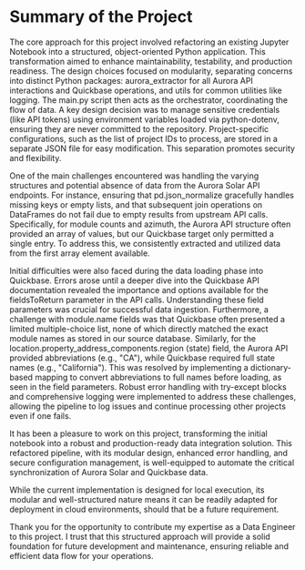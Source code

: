 # Summary of the Project

The core approach for this project involved refactoring an existing Jupyter Notebook into a structured, object-oriented Python application. This transformation aimed to enhance maintainability, testability, and production readiness. The design choices focused on modularity, separating concerns into distinct Python packages: aurora_extractor for all Aurora API interactions and Quickbase operations, and utils for common utilities like logging. The main.py script then acts as the orchestrator, coordinating the flow of data. A key design decision was to manage sensitive credentials (like API tokens) using environment variables loaded via python-dotenv, ensuring they are never committed to the repository. Project-specific configurations, such as the list of project IDs to process, are stored in a separate JSON file for easy modification. This separation promotes security and flexibility.

One of the main challenges encountered was handling the varying structures and potential absence of data from the Aurora Solar API endpoints. For instance, ensuring that pd.json_normalize gracefully handles missing keys or empty lists, and that subsequent join operations on DataFrames do not fail due to empty results from upstream API calls. Specifically, for module counts and azimuth, the Aurora API structure often provided an array of values, but our Quickbase target only permitted a single entry. To address this, we consistently extracted and utilized data from the first array element available.

Initial difficulties were also faced during the data loading phase into Quickbase. Errors arose until a deeper dive into the Quickbase API documentation revealed the importance and options available for the fieldsToReturn parameter in the API calls. Understanding these field parameters was crucial for successful data ingestion. Furthermore, a challenge with module.name fields was that Quickbase often presented a limited multiple-choice list, none of which directly matched the exact module names as stored in our source database. Similarly, for the location.property_address_components.region (state) field, the Aurora API provided abbreviations (e.g., "CA"), while Quickbase required full state names (e.g., "California"). This was resolved by implementing a dictionary-based mapping to convert abbreviations to full names before loading, as seen in the field parameters. Robust error handling with try-except blocks and comprehensive logging were implemented to address these challenges, allowing the pipeline to log issues and continue processing other projects even if one fails. 

It has been a pleasure to work on this project, transforming the initial notebook into a robust and production-ready data integration solution. This refactored pipeline, with its modular design, enhanced error handling, and secure configuration management, is well-equipped to automate the critical synchronization of Aurora Solar and Quickbase data.

While the current implementation is designed for local execution, its modular and well-structured nature means it can be readily adapted for deployment in cloud environments, should that be a future requirement.

Thank you for the opportunity to contribute my expertise as a Data Engineer to this project. I trust that this structured approach will provide a solid foundation for future development and maintenance, ensuring reliable and efficient data flow for your operations.
